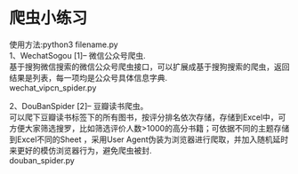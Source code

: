 # 爬虫小练习   
使用方法:python3 filename.py   
1、WechatSogou [1]– 微信公众号爬虫.  
基于搜狗微信搜索的微信公众号爬虫接口，可以扩展成基于搜狗搜索的爬虫，返回结果是列表，每一项均是公众号具体信息字典.  
wechat_vipcn_spider.py   

2、DouBanSpider [2]– 豆瓣读书爬虫。   
可以爬下豆瓣读书标签下的所有图书，按评分排名依次存储，存储到Excel中，可方便大家筛选搜罗，比如筛选评价人数>1000的高分书籍；可依据不同的主题存储到Excel不同的Sheet ，采用User Agent伪装为浏览器进行爬取，并加入随机延时来更好的模仿浏览器行为，避免爬虫被封.   
douban_spider.py   
 
  
